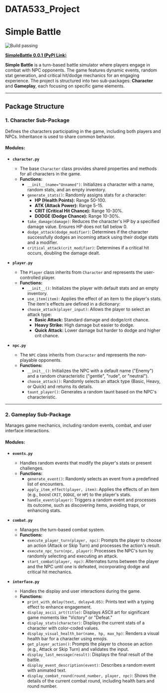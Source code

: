 # DATA533_Project
# Simple Battle

![Build passing](https://app.travis-ci.com/Kunnn12/Step3.svg?token=3ed7hFieSBKRrtV4Xkch&branch=main "Build passing")

[**SimpleBattle 0.0.1 (PyPI Link**)](https://pypi.org/project/SimpleBattle/0.0.1/)

**Simple Battle** is a turn-based battle simulator where players engage in combat with NPC opponents. The game features dynamic events, random stat generation, and critical hit/dodge mechanics for an engaging experience. The project is structured into two sub-packages: **Character** and **Gameplay**, each focusing on specific game elements.

---

## Package Structure

### 1. **Character Sub-Package**
Defines the characters participating in the game, including both players and NPCs. Inheritance is used to share common behavior.

#### Modules:
- **`character.py`**
  - The base `Character` class provides shared properties and methods for all characters in the game.
  - **Functions:**
    - `__init__(name="Unnamed")`: Initializes a character with a name, random stats, and an empty inventory.
    - `generate_stats()`: Randomly assigns stats for a character:
      - **HP (Health Points):** Range 50-100.
      - **ATK (Attack Power):** Range 5-15.
      - **CRIT (Critical Hit Chance):** Range 10-30%.
      - **DODGE (Dodge Chance):** Range 10-30%.
    - `take_damage(damage)`: Reduces the character's HP by a specified damage value. Ensures HP does not fall below 0.
    - `dodge_attack(dodge_modifier)`: Determines if the character successfully dodges an incoming attack using their dodge stats and a modifier.
    - `critical_attack(crit_modifier)`: Determines if a critical hit occurs, doubling the damage dealt.

- **`player.py`**
  - The `Player` class inherits from `Character` and represents the user-controlled player.
  - **Functions:**
    - `__init__()`: Initializes the player with default stats and an empty inventory.
    - `use_item(item)`: Applies the effect of an item to the player's stats. The item's effects are defined in a dictionary:
    - `choose_attack(player_input)`: Allows the player to select an attack type:
      - **Basic Attack:** Standard damage and dodge/crit chance.
      - **Heavy Strike:** High damage but easier to dodge.
      - **Quick Attack:** Lower damage but harder to dodge and higher crit chance.

- **`npc.py`**
  - The `NPC` class inherits from `Character` and represents the non-playable opponents.
  - **Functions:**
    - `__init__()`: Initializes the NPC with a default name ("Enemy") and a random characteristic ("gentle", "rude", or "neutral").
    - `choose_attack()`: Randomly selects an attack type (Basic, Heavy, or Quick) and returns its details.
    - `taunt_player()`: Generates a random taunt based on the NPC's characteristic.

---

### 2. **Gameplay Sub-Package**
Manages game mechanics, including random events, combat, and user interface interactions.

#### Modules:
- **`events.py`**
  - Handles random events that modify the player's stats or present challenges.
  - **Functions:**
    - `generate_event()`: Randomly selects an event from a predefined list of encounters.
    - `apply_item_effect(player, item)`: Applies the effects of an item (e.g., boost `CRIT`, `DODGE`, or `HP`) to the player's stats.
    - `handle_event(player)`: Triggers a random event and processes its outcome, such as discovering items, avoiding traps, or enhancing stats.

- **`combat.py`**
  - Manages the turn-based combat system.
  - **Functions:**
    - `execute_player_turn(player, npc)`: Prompts the player to choose an action (Attack or Skip Turn) and processes the action's result.
    - `execute_npc_turn(npc, player)`: Processes the NPC's turn by randomly selecting and executing an attack.
    - `start_combat(player, npc)`: Alternates turns between the player and the NPC until one is defeated, incorporating dodge and critical hit mechanics.

- **`interface.py`**
  - Handles the display and user interactions during the game.
  - **Functions:**
    - `print_with_delay(text, delay=0.05)`: Prints text with a typing effect to enhance engagement.
    - `display_ascii_art(title)`: Displays ASCII art for significant game moments like "Victory" or "Defeat."
    - `display_stats(character)`: Displays the current stats of a character with color-coded values.
    - `display_visual_health_bar(name, hp, max_hp)`: Renders a visual health bar for a character using emojis.
    - `get_player_action()`: Prompts the player to choose an action (e.g., Attack or Skip Turn) and validates the input.
    - `display_last_message(result)`: Displays the final result of the battle.
    - `display_event_description(event)`: Describes a random event with animated text.
    - `display_combat_round(round_number, player, npc)`: Shows the details of the current combat round, including health bars and round number.
